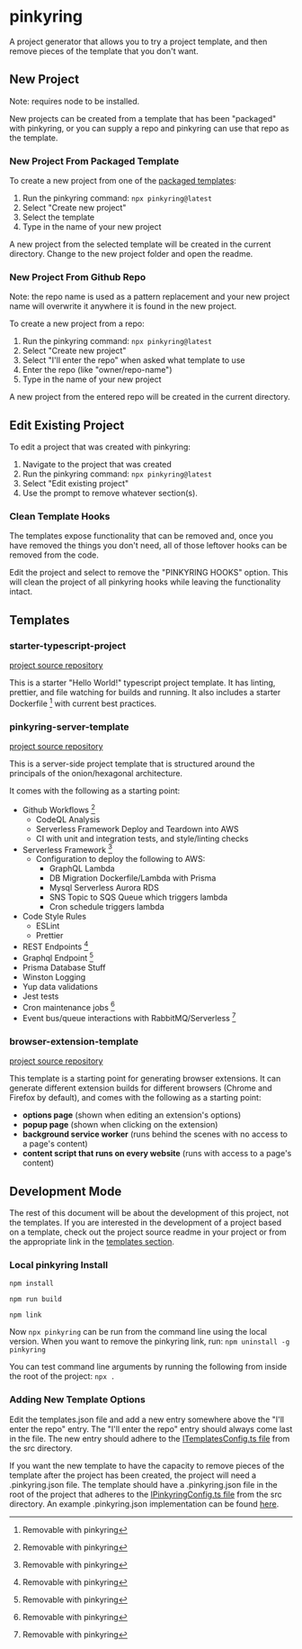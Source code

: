 # pinkyring

A project generator that allows you to try a project template, and then remove pieces of the template that you don't want.

## New Project
Note: requires node to be installed.

New projects can be created from a template that has been "packaged" with pinkyring, or you can supply a repo and pinkyring can use that repo as the template.

### New Project From Packaged Template
To create a new project from one of the [packaged templates](#templates):
1. Run the pinkyring command: `npx pinkyring@latest`
2. Select "Create new project"
3. Select the template
4. Type in the name of your new project

A new project from the selected template will be created in the current directory. Change to the new project folder and open the readme.

### New Project From Github Repo
Note: the repo name is used as a pattern replacement and your new project name will overwrite it anywhere it is found in the new project.

To create a new project from a repo:
1. Run the pinkyring command: `npx pinkyring@latest`
2. Select "Create new project"
3. Select "I'll enter the repo" when asked what template to use
4. Enter the repo (like "owner/repo-name")
5. Type in the name of your new project

A new project from the entered repo will be created in the current directory. 

## Edit Existing Project
To edit a project that was created with pinkyring:
1. Navigate to the project that was created
2. Run the pinkyring command: `npx pinkyring@latest`
3. Select "Edit existing project"
4. Use the prompt to remove whatever section(s).

### Clean Template Hooks
The templates expose functionality that can be removed and, once you have removed the things you don't need, all of those leftover hooks can be removed from the code.

Edit the project and select to remove the "PINKYRING HOOKS" option. This will clean the project of all pinkyring hooks while leaving the functionality intact.

## Templates

### starter-typescript-project
[project source repository](https://github.com/CaseyHaralson/starter-typescript-project)

This is a starter "Hello World!" typescript project template. It has linting, prettier, and file watching for builds and running. It also includes a starter Dockerfile [^1] with current best practices.

### pinkyring-server-template
[project source repository](https://github.com/CaseyHaralson/pinkyring-server-template)

This is a server-side project template that is structured around the principals of the onion/hexagonal architecture.

It comes with the following as a starting point:

- Github Workflows [^1]
  - CodeQL Analysis
  - Serverless Framework Deploy and Teardown into AWS
  - CI with unit and integration tests, and style/linting checks
- Serverless Framework [^1]
  - Configuration to deploy the following to AWS:
    - GraphQL Lambda
    - DB Migration Dockerfile/Lambda with Prisma
    - Mysql Serverless Aurora RDS
    - SNS Topic to SQS Queue which triggers lambda
    - Cron schedule triggers lambda
- Code Style Rules
  - ESLint
  - Prettier
- REST Endpoints [^1]
- Graphql Endpoint [^1]
- Prisma Database Stuff
- Winston Logging
- Yup data validations
- Jest tests
- Cron maintenance jobs [^1]
- Event bus/queue interactions with RabbitMQ/Serverless [^1]

### browser-extension-template
[project source repository](https://github.com/CaseyHaralson/browser-extension-template)

This template is a starting point for generating browser extensions.
It can generate different extension builds for different browsers (Chrome and Firefox by default), and comes with the following as a starting point:

- **options page** (shown when editing an extension's options)
- **popup page** (shown when clicking on the extension)
- **background service worker** (runs behind the scenes with no access to a page's content)
- **content script that runs on every website** (runs with access to a page's content)

[^1]: Removable with pinkyring

## Development Mode
The rest of this document will be about the development of this project, not the templates. If you are interested in the development of a project based on a template, check out the project source readme in your project or from the appropriate link in the [templates section](#templates).

### Local pinkyring Install

`npm install`

`npm run build`

`npm link`

Now `npx pinkyring` can be run from the command line using the local version. When you want to remove the pinkyring link, run: `npm uninstall -g pinkyring`

You can test command line arguments by running the following from inside the root of the project: `npx .`

### Adding New Template Options

Edit the templates.json file and add a new entry somewhere above the "I'll enter the repo" entry. The "I'll enter the repo" entry should always come last in the file. The new entry should adhere to the [ITemplatesConfig.ts file](./src/ITemplatesConfig.ts) from the src directory.

If you want the new template to have the capacity to remove pieces of the template after the project has been created, the project will need a .pinkyring.json file.
The template should have a .pinkyring.json file in the root of the project that adheres to the [IPinkyringConfig.ts file](./src/IPinkyringConfig.ts) from the src directory. An example .pinkyring.json implementation can be found [here](https://github.com/CaseyHaralson/pinkyring-server-template/blob/main/.pinkyring.json).
